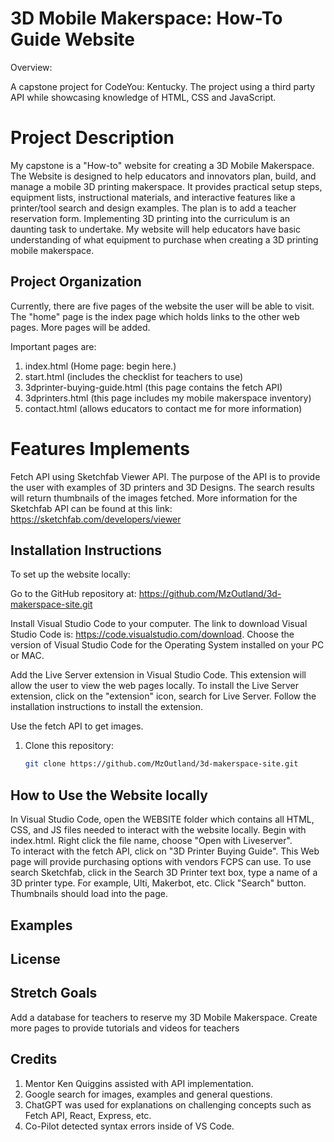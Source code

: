 # 3D Mobile Makerspace: How-To Guide Website

Overview:

A capstone project for CodeYou: Kentucky. The project using a third party API while showcasing knowledge of HTML, CSS and JavaScript.

# Project Description

My capstone is a "How-to" website for creating a 3D Mobile Makerspace. The Website is designed to help educators and innovators plan, build, and manage a mobile 3D printing makerspace. It provides practical setup steps, equipment lists, instructional materials, and interactive features like a printer/tool search and design examples. The plan is to add a teacher reservation form. Implementing 3D printing into the curriculum is an daunting task to undertake. My website will help educators have basic understanding of what equipment to purchase when creating a 3D printing mobile makerspace.

## Project Organization

Currently, there are five pages of the website the user will be able to visit. The "home" page is the index page which holds links to the other web pages. More pages will be added.

Important pages are:

1. index.html (Home page: begin here.)
2. start.html (includes the checklist for teachers to use)
3. 3dprinter-buying-guide.html (this page contains the fetch API)
4. 3dprinters.html (this page includes my mobile makerspace inventory)
5. contact.html (allows educators to contact me for more information)

# Features Implements

Fetch API using Sketchfab Viewer API. The purpose of the API is to provide the user with examples of 3D printers and 3D Designs. The search results will return thumbnails of the images fetched. More information for the Sketchfab API can be found at this link: https://sketchfab.com/developers/viewer

## Installation Instructions

To set up the website locally:

Go to the GitHub repository at: https://github.com/MzOutland/3d-makerspace-site.git

Install Visual Studio Code to your computer. The link to download Visual Studio Code is: https://code.visualstudio.com/download. Choose the version of Visual Studio Code for the Operating System installed on your PC or MAC.

Add the Live Server extension in Visual Studio Code. This extension will allow the user to view the web pages locally. To install the Live Server extension, click on the "extension" icon, search for Live Server. Follow the installation instructions to install the extension.

Use the fetch API to get images.

1. Clone this repository:
   ```bash
   git clone https://github.com/MzOutland/3d-makerspace-site.git
   ```

## How to Use the Website locally

In Visual Studio Code, open the WEBSITE folder which contains all HTML, CSS, and JS files needed to interact with the website locally.
Begin with index.html. Right click the file name, choose "Open with Liveserver".  
To interact with the fetch API, click on "3D Printer Buying Guide". This Web page will provide purchasing options with vendors FCPS can use. To use search Sketchfab, click in the Search 3D Printer text box, type a name of a 3D printer type. For example, Ulti, Makerbot, etc. Click "Search" button. Thumbnails should load into the page.

## Examples

## License

## Stretch Goals

Add a database for teachers to reserve my 3D Mobile Makerspace.
Create more pages to provide tutorials and videos for teachers

## Credits

1. Mentor Ken Quiggins assisted with API implementation.
2. Google search for images, examples and general questions.
3. ChatGPT was used for explanations on challenging concepts such as Fetch API, React, Express, etc.
4. Co-Pilot detected syntax errors inside of VS Code.
